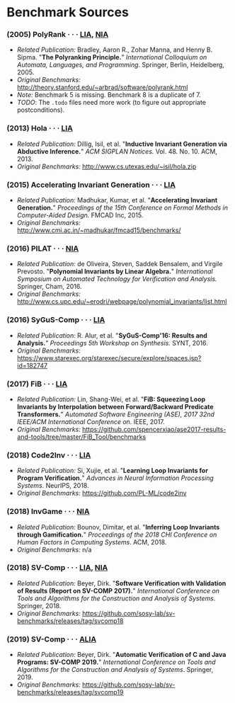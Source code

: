 # Benchmark Sources

### (2005) PolyRank &middot; &middot; &middot; [LIA](LIA/2005.ICALP_PolyRank), [NIA](NIA/2005.ICALP_PolyRank)
 - _Related Publication:_ Bradley, Aaron R., Zohar Manna, and Henny B. Sipma. "**The Polyranking Principle.**" _International Colloquium on Automata, Languages, and Programming_. Springer, Berlin, Heidelberg, 2005.
 - _Original Benchmarks:_ <http://theory.stanford.edu/~arbrad/software/polyrank.html>
 - _Note:_ Benchmark 5 is missing. Benchmark 8 is a duplicate of 7.
 - _TODO_: The `.todo` files need more work (to figure out appropriate postconditions).

### (2013) Hola &middot; &middot; &middot; [LIA](LIA/2013.OOPSLA_Hola)
- _Related Publication:_ Dillig, Isil, et al. "**Inductive Invariant Generation via Abductive Inference.**" _ACM SIGPLAN Notices._ Vol. 48. No. 10. ACM, 2013.
- _Original Benchmarks:_ <http://www.cs.utexas.edu/~isil/hola.zip>

### (2015) Accelerating Invariant Generation &middot; &middot; &middot; [LIA](LIA/2015.FMCAD_Acceleration)
- _Related Publication:_ Madhukar, Kumar, et al. "**Accelerating Invariant Generation.**" _Proceedings of the 15th Conference on Formal Methods in Computer-Aided Design._ FMCAD Inc, 2015.
- _Original Benchmarks:_ <http://www.cmi.ac.in/~madhukar/fmcad15/benchmarks/>

### (2016) PILAT &middot; &middot; &middot; [NIA](NIA/2016.ATVA_PILAT)
 - _Related Publication:_ de Oliveira, Steven, Saddek Bensalem, and Virgile Prevosto. "**Polynomial Invariants by Linear Algebra.**" _International Symposium on Automated Technology for Verification and Analysis._ Springer, Cham, 2016.
 - _Original Benchmarks:_ <http://www.cs.upc.edu/~erodri/webpage/polynomial_invariants/list.html>

### (2016) SyGuS-Comp &middot; &middot; &middot; [LIA](LIA/2016.SyGuS-Comp)
- _Related Publication:_ R. Alur, et al. "**SyGuS-Comp'16: Results and Analysis.**" _Proceedings 5th Workshop on Synthesis._ SYNT, 2016.
- _Original Benchmarks:_ <https://www.starexec.org/starexec/secure/explore/spaces.jsp?id=182747>

### (2017) FiB &middot; &middot; &middot; [LIA](LIA/2017.ASE_FiB)
- _Related Publication:_ Lin, Shang-Wei, et al. "**FiB: Squeezing Loop Invariants by Interpolation between Forward/Backward Predicate Transformers.**" _Automated Software Engineering (ASE), 2017 32nd IEEE/ACM International Conference on_. IEEE, 2017.
- _Original Benchmarks:_ <https://github.com/spencerxiao/ase2017-results-and-tools/tree/master/FiB_Tool/benchmarks>

### (2018) Code2Inv &middot; &middot; &middot; [LIA](LIA/2018.NeurIPS_Code2Inv)
- _Related Publication:_ Si, Xujie, et al. "**Learning Loop Invariants for Program Verification.**" _Advances in Neural Information Processing Systems_. NeurIPS, 2018.
- _Original Benchmarks:_ https://github.com/PL-ML/code2inv

### (2018) InvGame &middot; &middot; &middot; [NIA](NIA/2018.CHI_InvGame)
- _Related Publication:_ Bounov, Dimitar, et al. "**Inferring Loop Invariants through Gamification.**" _Proceedings of the 2018 CHI Conference on Human Factors in Computing Systems_. ACM, 2018.
- _Original Benchmarks:_ n/a

### (2018) SV-Comp &middot; &middot; &middot; [LIA](LIA/2018.SV-Comp), [NIA](NIA/2018.SV-Comp)
- _Related Publication:_ Beyer, Dirk. "**Software Verification with Validation of Results (Report on SV-COMP 2017).**" _International Conference on Tools and Algorithms for the Construction and Analysis of Systems_. Springer, 2018.
- _Original Benchmarks:_ <https://github.com/sosy-lab/sv-benchmarks/releases/tag/svcomp18>


### (2019) SV-Comp &middot; &middot; &middot; [ALIA](ALIA/2019.SV-Comp)
- _Related Publication:_ Beyer, Dirk. "**Automatic Verification of C and Java Programs: SV-COMP 2019.**" _International Conference on Tools and Algorithms for the Construction and Analysis of Systems_. Springer, 2019.
- _Original Benchmarks:_ <https://github.com/sosy-lab/sv-benchmarks/releases/tag/svcomp19>